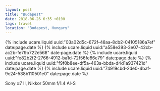 ```yaml
---
layout: post
title: "Budapest"
date: 2018-06-26 6:35 +0100
tags: travel
location: "Budapest, Hungary"
---
```


{% include ucare.liquid uuid:"03a02d5c-672f-48aa-8db2-04105186a7ef" date:page.date %}
{% include ucare.liquid uuid:"a558e393-3e07-42cb-ac2b-fe79b722e568" date:page.date %}
{% include ucare.liquid uuid:"fe82b2f2-2766-4912-ba1d-72f56fe86e79" date:page.date %}
{% include ucare.liquid uuid:"f9f0b8ee-df5a-463a-bbda-d4d1a937421d" date:page.date %}
{% include ucare.liquid uuid:"74919cbd-2de0-4baf-9c24-538b110501e0" date:page.date %}

Sony α7 II, Nikkor 50mm f/1.4 AI-S